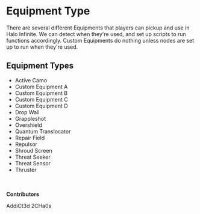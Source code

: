 # Equipment Type
There are several different Equipments that players can pickup and use in Halo Infinite. We can detect when they're used, and set up scripts to run functions accordingly. Custom Equipments do nothing unless nodes are set up to run when they're used.

## Equipment Types
* Active Camo
* Custom Equipment A
* Custom Equipment B
* Custom Equipment C
* Custom Equipment D
* Drop Wall
* Grappleshot
* Overshield
* Quantum Translocator
* Repair Field
* Repulsor
* Shroud Screen
* Threat Seeker
* Threat Sensor
* Thruster

\
\
**Contributors**

AddiCt3d 2CHa0s